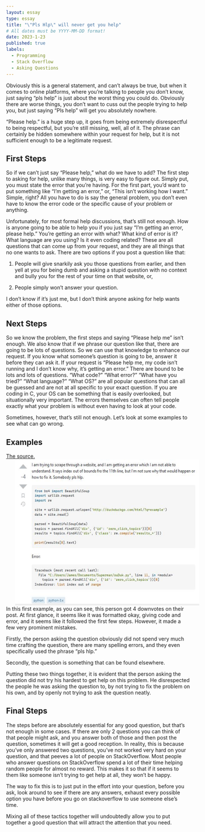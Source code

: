 ```yaml
---
layout: essay
type: essay
title: "\"Pls Hlp\" will never get you help"
# All dates must be YYYY-MM-DD format!
date: 2023-1-23
published: true
labels:
  - Programming
  - Stack Overflow
  - Asking Questions
---
```

Obviously this is a general statement, and can’t always be true, but when it comes to online platforms, where you’re talking to people you don’t know, just saying “pls help” is just about the worst thing you could do. Obviously there are worse things, you don’t want to cuss out the people trying to help you, but just saying “Pls help” will get you absolutely nowhere.
	
“Please help.” is a huge step up, it goes from being extremely disrespectful to being respectful, but you’re still missing, well, all of it. The phrase can certainly be hidden somewhere within your request for help, but it is not sufficient enough to be a legitimate request.
	
## First Steps

So if we can’t just say “Please help,” what do we have to add? The first step to asking for help, unlike many things, is very easy to figure out. Simply put, you must state the error that you’re having. For the first part, you’d want to put something like “I’m getting an error,” or, “This isn’t working how I want.” Simple, right? All you have to do is say the general problem, you don’t even have to know the error code or the specific cause of your problem or anything. 

Unfortunately, for most formal help discussions, that’s still not enough. How is anyone going to be able to help you if you just say “I’m getting an error, please help.” You’re getting an error with what?  What kind of error is it? What language are you using? Is it even coding related? These are all questions that can come up from your request, and they are all things that no one wants to ask. There are two options if you post a question like that: 

1. People will give snarkily ask you those questions from earlier, and then yell at you for being dumb and asking a stupid question with no context and bully you for the rest of your time on that website, or, 

2. People simply won’t answer your question.

I don’t know if it’s just me, but I don’t think anyone asking for help wants either of those options. 

## Next Steps

So we know the problem, the first steps and saying “Please help me” isn’t enough. We also know that if we phrase our question like that, there are going to be lots of questions. So we can use that knowledge to enhance our request. If you know what someone’s question is going to be, answer it before they can ask it. If your request is “Please help me, my code isn’t running and I don’t know why, it’s getting an error.” There are bound to be lots and lots of questions. “What code?” “What error?” “What have you tried?” “What language?” “What OS?” are all popular questions that can all be guessed and are not at all specific to your exact question. If you are coding in C, your OS can be something that is easily overlooked, but situationally very important. The errors themselves can often tell people exactly what your problem is without even having to look at your code.

Sometimes, however, that’s still not enough. Let’s look at some examples to see what can go wrong.

## Examples

<a href="https://stackoverflow.com/questions/35231488/surprising-array-index-error">The source.</a>
<img class="img-fluid" src="../img/example.JPG" align="left" height="400" hspace="25">

In this first example, as you can see, this person got 4 downvotes on their post. At first glance, it seems like it was formatted okay, giving code and error, and it seems like it followed the first few steps. However, it made a few very prominent mistakes.

Firstly, the person asking the question obviously did not spend very much time crafting the question, there are many spelling errors, and they even specifically used the phrase “pls hlp.”

Secondly, the question is something that can be found elsewhere.
	
Putting these two things together, it is evident that the person asking the question did not try his hardest to get help on this problem. He disrespected the people he was asking the question to, by not trying to fix the problem on his own, and by openly not trying to ask the question neatly. 

## Final Steps

The steps before are absolutely essential for any good question, but that’s not enough in some cases. If there are only 2 questions you can think of that people might ask, and you answer both of those and then post the question, sometimes it will get a good reception. In reality, this is because you’ve only answered two questions, you’ve not worked very hard on your question, and that peeves a lot of people on StackOverflow. Most people who answer questions on StackOverflow spend a lot of their time helping random people for almost no reward. This makes it so that if it seems to them like someone isn’t trying to get help at all, they won’t be happy. 

The way to fix this is to just put in the effort into your question, before you ask, look around to see if there are any answers, exhaust every possible option you have before you go on stackoverflow to use someone else’s time.

Mixing all of these tactics together will undoubtedly allow you to put together a good question that will attract the attention that you need.

